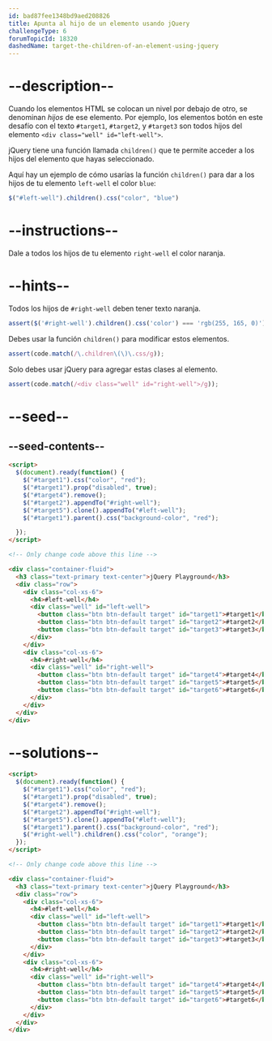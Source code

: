 ```yaml
---
id: bad87fee1348bd9aed208826
title: Apunta al hijo de un elemento usando jQuery
challengeType: 6
forumTopicId: 18320
dashedName: target-the-children-of-an-element-using-jquery
---
```


# --description--

Cuando los elementos HTML se colocan un nivel por debajo de otro, se denominan <dfn>hijos</dfn> de ese elemento. Por ejemplo, los elementos botón en este desafío con el texto `#target1`, `#target2`, y `#target3` son todos hijos del elemento `<div class="well" id="left-well">`.

jQuery tiene una función llamada `children()` que te permite acceder a los hijos del elemento que hayas seleccionado.

Aquí hay un ejemplo de cómo usarías la función `children()` para dar a los hijos de tu elemento `left-well` el color `blue`:

```js
$("#left-well").children().css("color", "blue")
```

# --instructions--

Dale a todos los hijos de tu elemento `right-well` el color naranja.

# --hints--

Todos los hijos de `#right-well` deben tener texto naranja.

```js
assert($('#right-well').children().css('color') === 'rgb(255, 165, 0)');
```

Debes usar la función `children()` para modificar estos elementos.

```js
assert(code.match(/\.children\(\)\.css/g));
```

Solo debes usar jQuery para agregar estas clases al elemento.

```js
assert(code.match(/<div class="well" id="right-well">/g));
```

# --seed--

## --seed-contents--

```html
<script>
  $(document).ready(function() {
    $("#target1").css("color", "red");
    $("#target1").prop("disabled", true);
    $("#target4").remove();
    $("#target2").appendTo("#right-well");
    $("#target5").clone().appendTo("#left-well");
    $("#target1").parent().css("background-color", "red");

  });
</script>

<!-- Only change code above this line -->

<div class="container-fluid">
  <h3 class="text-primary text-center">jQuery Playground</h3>
  <div class="row">
    <div class="col-xs-6">
      <h4>#left-well</h4>
      <div class="well" id="left-well">
        <button class="btn btn-default target" id="target1">#target1</button>
        <button class="btn btn-default target" id="target2">#target2</button>
        <button class="btn btn-default target" id="target3">#target3</button>
      </div>
    </div>
    <div class="col-xs-6">
      <h4>#right-well</h4>
      <div class="well" id="right-well">
        <button class="btn btn-default target" id="target4">#target4</button>
        <button class="btn btn-default target" id="target5">#target5</button>
        <button class="btn btn-default target" id="target6">#target6</button>
      </div>
    </div>
  </div>
</div>
```

# --solutions--

```html
<script>
  $(document).ready(function() {
    $("#target1").css("color", "red");
    $("#target1").prop("disabled", true);
    $("#target4").remove();
    $("#target2").appendTo("#right-well");
    $("#target5").clone().appendTo("#left-well");
    $("#target1").parent().css("background-color", "red");
    $("#right-well").children().css("color", "orange");
  });
</script>

<!-- Only change code above this line -->

<div class="container-fluid">
  <h3 class="text-primary text-center">jQuery Playground</h3>
  <div class="row">
    <div class="col-xs-6">
      <h4>#left-well</h4>
      <div class="well" id="left-well">
        <button class="btn btn-default target" id="target1">#target1</button>
        <button class="btn btn-default target" id="target2">#target2</button>
        <button class="btn btn-default target" id="target3">#target3</button>
      </div>
    </div>
    <div class="col-xs-6">
      <h4>#right-well</h4>
      <div class="well" id="right-well">
        <button class="btn btn-default target" id="target4">#target4</button>
        <button class="btn btn-default target" id="target5">#target5</button>
        <button class="btn btn-default target" id="target6">#target6</button>
      </div>
    </div>
  </div>
</div>
```
